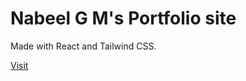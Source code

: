 
# Nabeel G M's Portfolio site

Made with React and Tailwind CSS.

[Visit](https://gmnabeel.github.io)
